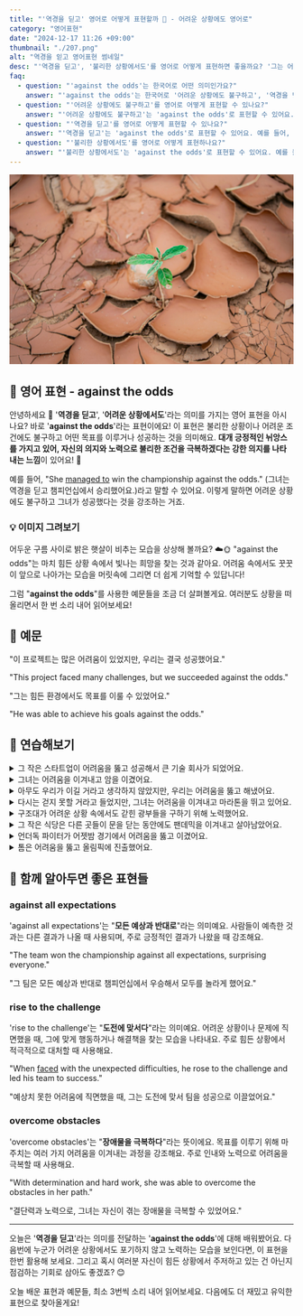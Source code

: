 ```yaml
---
title: "'역경을 딛고' 영어로 어떻게 표현할까 🌟 - 어려운 상황에도 영어로"
category: "영어표현"
date: "2024-12-17 11:26 +09:00"
thumbnail: "./207.png"
alt: "역경을 읻고 영어표현 썸네일"
desc: "'역경을 딛고', '불리한 상황에서도'를 영어로 어떻게 표현하면 좋을까요? '그는 어려운 상황에도 불구하고 꿈을 이루었어', '그녀는 역경을 딛고 성공했어' 등을 영어로 표현하는 법을 배워봅시다. 다양한 예문을 통해서 연습하고 본인의 표현으로 만들어 보세요."
faq:
  - question: "'against the odds'는 한국어로 어떤 의미인가요?"
    answer: "'against the odds'는 한국어로 '어려운 상황에도 불구하고', '역경을 딛고', '불리한 상황에서도' 등의 의미로 해석될 수 있어요."
  - question: "'어려운 상황에도 불구하고'를 영어로 어떻게 표현할 수 있나요?"
    answer: "'어려운 상황에도 불구하고'는 'against the odds'로 표현할 수 있어요. 예를 들어, '그는 어려운 상황에도 불구하고 꿈을 이루었어'는 'He achieved his dream against the odds'로 말할 수 있어요."
  - question: "'역경을 딛고'를 영어로 어떻게 표현할 수 있나요?"
    answer: "'역경을 딛고'는 'against the odds'로 표현할 수 있어요. 예를 들어, '그녀는 역경을 딛고 성공했어'는 'She succeeded against the odds'로 말할 수 있어요."
  - question: "'불리한 상황에서도'를 영어로 어떻게 표현하나요?"
    answer: "'불리한 상황에서도'는 'against the odds'로 표현할 수 있어요. 예를 들어, '그들은 불리한 상황에서도 팀워크를 발휘했어'는 'They showed teamwork against the odds'로 표현할 수 있어요."
---
```


![갈라진 땅에서 피어난 새싹](./207-1.jpg)

## 🌟 영어 표현 - against the odds

안녕하세요 👋 '**역경을 딛고**', '**어려운 상황에서도**'라는 의미를 가지는 영어 표현을 아시나요? 바로 '**against the odds**'라는 표현이에요! 이 표현은 불리한 상황이나 어려운 조건에도 불구하고 어떤 목표를 이루거나 성공하는 것을 의미해요. **대개 긍정적인 뉘앙스를 가지고 있어, 자신의 의지와 노력으로 불리한 조건을 극복하겠다는 강한 의지를 나타내는 느낌**이 있어요! 💪

예를 들어, "She [managed to](/blog/in-english/175.manage-to/) win the championship against the odds." (그녀는 역경을 딛고 챔피언십에서 승리했어요.)라고 말할 수 있어요. 이렇게 말하면 어려운 상황에도 불구하고 그녀가 성공했다는 것을 강조하는 거죠.

<script async src="https://pagead2.googlesyndication.com/pagead/js/adsbygoogle.js?client=ca-pub-1465612013356152"
     crossorigin="anonymous"></script>
<!-- engple-horizontal-ad -->

<ins class="adsbygoogle"
     style="display:block"
     data-ad-client="ca-pub-1465612013356152"
     data-ad-slot="2106896038"
     data-ad-format="auto"
     data-full-width-responsive="true"></ins>

<script>
     (adsbygoogle = window.adsbygoogle || []).push({});
</script>

### 💡 이미지 그려보기

어두운 구름 사이로 밝은 햇살이 비추는 모습을 상상해 볼까요? ☁️🌞 "against the odds"는 마치 힘든 상황 속에서 빛나는 희망을 찾는 것과 같아요. 어려움 속에서도 꿋꿋이 앞으로 나아가는 모습을 머릿속에 그리면 더 쉽게 기억할 수 있답니다!

그럼 "**against the odds**"를 사용한 예문들을 조금 더 살펴볼게요. 여러분도 상황을 떠올리면서 한 번 소리 내어 읽어보세요!

## 📖 예문

"이 프로젝트는 많은 어려움이 있었지만, 우리는 결국 성공했어요."

"This project faced many challenges, but we succeeded against the odds."

"그는 힘든 환경에서도 목표를 이룰 수 있었어요."

"He was able to achieve his goals against the odds."

## 💬 연습해보기

<details>
<summary>그 작은 스타트업이 어려움을 뚫고 성공해서 큰 기술 회사가 되었어요.</summary>
<span>The small startup succeeded against the odds and became a major tech company.</span>
</details>

<details>
<summary>그녀는 어려움을 이겨내고 암을 이겼어요.</summary>
<span>She beat cancer against the odds.</span>
</details>

<details>
<summary>아무도 우리가 이길 거라고 생각하지 않았지만, 우리는 어려움을 뚫고 해냈어요.</summary>
<span>Nobody thought we'd win, but we pulled it off against the odds.</span>
</details>

<details>
<summary>다시는 걷지 못할 거라고 들었지만, 그녀는 어려움을 이겨내고 마라톤을 뛰고 있어요.</summary>
<span>Despite being told she'd never walk again, she's running marathons against all odds.</span>
</details>

<details>
<summary>구조대가 어려운 상황 속에서도 갇힌 광부들을 구하기 위해 노력했어요.</summary>
<span>The rescue team worked against the odds to <a href="/blog/in-english/293.save/">save</a> the trapped miners.</span>
</details>

<details>
<summary>그 작은 식당은 다른 곳들이 문을 닫는 동안에도 팬데믹을 이겨내고 살아남았어요.</summary>
<span>The tiny restaurant survived the pandemic against the odds while others closed down.</span>
</details>

<details>
<summary>언더독 파이터가 어젯밤 경기에서 어려움을 뚫고 이겼어요.</summary>
<span>The underdog fighter won against the odds in last night's match.</span>
</details>

<details>
<summary>톰은 어려움을 뚫고 올림픽에 진출했어요.</summary>
<span>Tom <a href="/blog/in-english/244.make-it/">made it</a> to the Olympics against the odds.</span>
</details>

## 🤝 함께 알아두면 좋은 표현들

### against all expectations

'against all expectations'는 "**모든 예상과 반대로**"라는 의미예요. 사람들이 예측한 것과는 다른 결과가 나올 때 사용되며, 주로 긍정적인 결과가 나왔을 때 강조해요.

"The team won the championship against all expectations, surprising everyone."

"그 팀은 모든 예상과 반대로 챔피언십에서 우승해서 모두를 놀라게 했어요."

### rise to the challenge

'rise to the challenge'는 "**도전에 맞서다**"라는 의미예요. 어려운 상황이나 문제에 직면했을 때, 그에 맞게 행동하거나 해결책을 찾는 모습을 나타내요. 주로 힘든 상황에서 적극적으로 대처할 때 사용해요.

"When [faced](/blog/in-english/144.face-something/) with the unexpected difficulties, he rose to the challenge and led his team to success."

"예상치 못한 어려움에 직면했을 때, 그는 도전에 맞서 팀을 성공으로 이끌었어요."

### overcome obstacles

'overcome obstacles'는 "**장애물을 극복하다**"라는 뜻이에요. 목표를 이루기 위해 마주치는 여러 가지 어려움을 이겨내는 과정을 강조해요. 주로 인내와 노력으로 어려움을 극복할 때 사용해요.

"With determination and hard work, she was able to overcome the obstacles in her path."

"결단력과 노력으로, 그녀는 자신이 겪는 장애물을 극복할 수 있었어요."

---

오늘은 '**역경을 딛고**'라는 의미를 전달하는 '**against the odds**'에 대해 배워봤어요. 다음번에 누군가 어려운 상황에서도 포기하지 않고 노력하는 모습을 보인다면, 이 표현을 한번 활용해 보세요. 그리고 혹시 여러분 자신이 힘든 상황에서 주저하고 있는 건 아닌지 점검하는 기회로 삼아도 좋겠죠? 😊

오늘 배운 표현과 예문들, 최소 3번씩 소리 내어 읽어보세요. 다음에도 더 재밌고 유익한 표현으로 찾아올게요!
